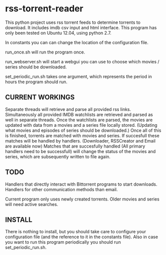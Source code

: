 rss-torrent-reader
==================

This python project uses rss torrent feeds to determine torrents to download. It includes imdb csv input and html interface. This program has only been tested on Ubuntu 12.04, using python 2.7.

In constants you can can change the location of the configuration file.

run_once.sh will run the program once. 

run_webserver.sh will start a webgui you can use to choose which movies / series should be downloaded.

set_periodic_run.sh takes one argument, which represents the period in hours the program should run.

CURRENT WORKINGS
--------------------

Separate threads will retrieve and parse all provided rss links. Simultaneously all provided IMDB watchlists are retrieved and parsed as well in separate threads. Once the watchlists are parsed, the movies are updated with data from a movies and a series file locally stored. (Updating what movies and episodes of series should be downloaded.)
Once all of this is finished, torrents are matched with movies and series. If succesfull these matches will be handled by handlers. (Downloader, RSSCreator and Email are available now) Matches that are succesfully handled (All primary handlers need to be successfull) will change the status of the movies and series, which are subsequently written to file again.

TODO
---------------------

Handlers that directly interact with Bittorrent programs to start downloads.
Handlers for other communication methods than email.

Current program only uses newly created torrents. Older movies and series will need active searches.

INSTALL
---------------------

There is nothing to install, but you should take care to configure your configuration file (and the reference to it in the constants file).
Also in case you want to run this program periodically you should run set_periodic_run.sh.